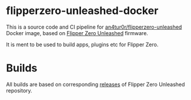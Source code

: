 # flipperzero-unleashed-docker

This is a source code and CI pipeline for [an4tur0r/flipperzero-unleashed](https://hub.docker.com/repository/docker/an4tur0r/flipperzero-unleashed) Docker image, based on [Flipper Zero Unleashed](https://github.com/Eng1n33r/flipperzero-firmware) firmware.

It is ment to be used to build apps, plugins etc for Flipper Zero.

# Builds

All builds are based on corresponding [releases](https://github.com/Eng1n33r/flipperzero-firmware/releases) of Flipper Zero Unleashed repository.
